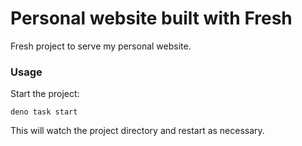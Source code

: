 # Personal website built with Fresh
Fresh project to serve my personal website.

### Usage

Start the project:

```
deno task start
```

This will watch the project directory and restart as necessary.
